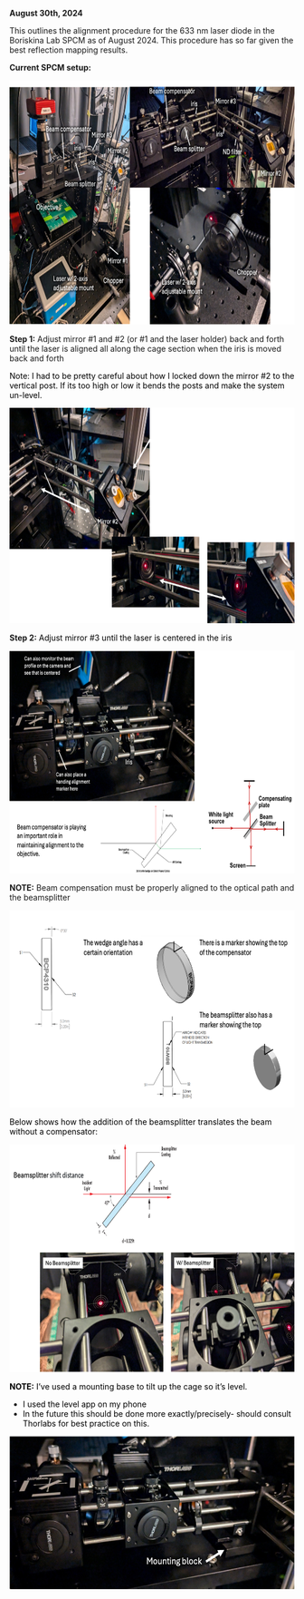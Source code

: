 **August 30th, 2024**

This outlines the alignment procedure for the 633 nm laser diode in the Boriskina Lab SPCM as of August 2024. This procedure has so far given the best reflection mapping results.

**Current SPCM setup:**

**<img src="../_resources/5a3f27eefb3b7da3ce529e535efc09e1.png" alt="5a3f27eefb3b7da3ce529e535efc09e1.png" width="743" height="431" class="jop-noMdConv">**

**Step 1:** Adjust mirror #1 and #2 (or #1 and the laser holder) back and forth until the laser is aligned all along the cage section when the iris is moved back and forth

<span style="color: black;">Note: I had to be</span> <span style="color: black;">pretty careful</span> <span style="color: black;">about how I locked down</span> <span style="color: black;">the</span> <span style="color: black;">mirror</span> <span style="color: black;">#2</span> <span style="color: black;">to</span> <span style="color: black;">the</span> <span style="color: black;">vertical</span> <span style="color: black;">post. If its too high or</span> <span style="color: black;">low</span> <span style="color: black;">it bends the posts and make the system un-level.</span>

**<img src="../_resources/fea20490ef4d7c15186f29a5bfe7d51d.png" alt="fea20490ef4d7c15186f29a5bfe7d51d.png" width="675" height="380" class="jop-noMdConv">**

**Step 2:** <span style="color: black;">Adjust mirror #3 until the laser is centered in the iris</span>

**<img src="../_resources/387b132be69a7aa702af7b34b42e67a5.png" alt="387b132be69a7aa702af7b34b42e67a5.png" width="693" height="393" class="jop-noMdConv">**

**NOTE:** Beam compensation must be properly aligned to the optical path and the beamsplitter

<img src="../_resources/72c9236ba48270aa040448a1bed06ffa.png" alt="72c9236ba48270aa040448a1bed06ffa.png" width="687" height="348" class="jop-noMdConv">

<span style="color: black;">Below shows how the addition of the beamsplitter translates the beam without a compensator:</span>

<span style="color: black;">**<img src="../_resources/18fe398de994446b188579a6f925d2d7.png" alt="18fe398de994446b188579a6f925d2d7.png" width="648" height="402" class="jop-noMdConv">**</span>

<span style="color: black;">**NOTE:** I’ve used a mounting base to tilt up the cage so it’s level.</span>

- <span style="color: black;">I used the level app on my phone</span>
- <span style="color: black;">In the future this should be done more exactly/precisely- should consult Thorlabs for best practice on this.</span>

<span style="color: black;"><img src="../_resources/f5bd6d5d56f0c72a9be3c7925f5919cb.png" alt="f5bd6d5d56f0c72a9be3c7925f5919cb.png" width="587" height="270" class="jop-noMdConv"></span>